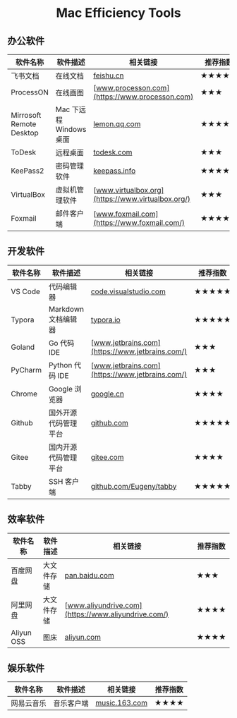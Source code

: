 <h1 align="center">Mac Efficiency Tools</h1>

## 办公软件

| 软件名称                 | 软件描述                | 相关链接                                                     | 推荐指数 |
| ------------------------ | ----------------------- | ------------------------------------------------------------ | -------- |
| 飞书文档                 | 在线文档                | [feishu.cn](https://feishu.cn)                               | ★★★★     |
| ProcessON                | 在线画图                | [www.processon.com](https://www.processon.com)               | ★★★      |
| Mirrosoft Remote Desktop | Mac 下远程 Windows 桌面 | [lemon.qq.com](https://lemon.qq.com/lab/app/MicrosoftRemoteDesktop.html) | ★★★★★    |
| ToDesk                   | 远程桌面                | [todesk.com](https://todesk.com/)                            | ★★★      |
| KeePass2                 | 密码管理软件            | [keepass.info](https://keepass.info/)                        | ★★★★     |
| VirtualBox               | 虚拟机管理软件          | [www.virtualbox.org](https://www.virtualbox.org/)            | ★★★      |
| Foxmail                  | 邮件客户端              | [www.foxmail.com](https://www.foxmail.com/)                  | ★★★★     |

## 开发软件

| 软件名称 | 软件描述           | 相关链接                                                | 推荐指数 |
| -------- | -------------------- | ------------------------------------------------------- | -------- |
| VS Code  | 代码编辑器           | [code.visualstudio.com](https://code.visualstudio.com/) | ★★★★★    |
| Typora   | Markdown 文档编辑器  | [typora.io](https://typora.io/)                         | ★★★★★    |
| Goland   | Go 代码 IDE          | [www.jetbrains.com](https://www.jetbrains.com/)         | ★★★      |
| PyCharm  | Python 代码 IDE      | [www.jetbrains.com](https://www.jetbrains.com/)         | ★★★      |
| Chrome   | Google 浏览器        | [google.cn](https://www.google.cn/chrome/)              | ★★★★     |
| Github   | 国外开源代码管理平台 | [github.com](https://github.com)                        | ★★★★★    |
| Gitee    | 国内开源代码管理平台 | [gitee.com](https://gitee.com)                          | ★★★★     |
| Tabby    | SSH 客户端 | [github.com/Eugeny/tabby](https://github.com/Eugeny/tabby)      | ★★★★★    |

## 效率软件

| 软件名称   | 软件描述   | 相关链接                                            | 推荐指数 |
| ---------- | ---------- | --------------------------------------------------- | -------- |
| 百度网盘   | 大文件存储 | [pan.baidu.com](https://pan.baidu.com/)             | ★★★      |
| 阿里网盘   | 大文件存储 | [www.aliyundrive.com](https://www.aliyundrive.com/) | ★★★★     |
| Aliyun OSS | 图床       | [aliyun.com](https://www.aliyun.com)                | ★★★★     |

## 娱乐软件

| 软件名称   | 软件描述   | 相关链接                                | 推荐指数 |
| ---------- | ---------- | --------------------------------------- | -------- |
| 网易云音乐 | 音乐客户端 | [music.163.com](https://music.163.com/) | ★★★★     |
